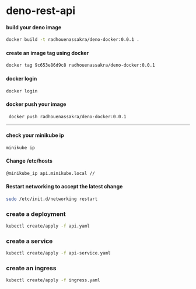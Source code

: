 # deno-rest-api


#### build your deno image

```sh
docker build -t radhouenassakra/deno-docker:0.0.1 .
```

#### create an image tag using docker

```sh
docker tag 9c653e86d9c8 radhouenassakra/deno-docker:0.0.1
```

#### docker login

```sh
docker login
```

#### docker push your image
```sh
 docker push radhouenassakra/deno-docker:0.0.1
```
--------------------------------------------------------------------

#### check your minikube ip

```sh
minikube ip
```
#### Change /etc/hosts

```sh
@minikube_ip api.minikube.local //
```

#### Restart  networking  to accept the latest change

```sh
sudo /etc/init.d/networking restart
```
### create a deployment


```sh
kubectl create/apply -f api.yaml
```


### create a service


```sh
kubectl create/apply -f api-service.yaml
```

### create an ingress


```sh
kubectl create/apply -f ingress.yaml
```



